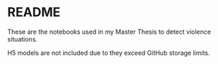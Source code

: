 # README

These are the notebooks used in my Master Thesis to detect violence situations.

H5 models are not included due to they exceed GitHub storage limits.
